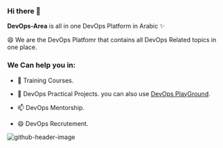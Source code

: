 ### Hi there 👋


**DevOps-Area** is all in one DevOps Platform in Arabic  ✨ 


😄 We are the DevOps Platfomr that contains all DevOps Related topics in one place.

 ### We Can help you in:

- 🤔 Training Courses. 

- 💬 DevOps Practical Projects. you can also use  [DevOps PlayGround](https://play.devopsarea.com). 

- 📫 DevOps Mentorship. 

- 😄 DevOps Recrutement.


 
![github-header-image](https://github.com/DevOps-Area/DevOps-Area/assets/145847816/b0f3ad1b-f890-409f-8630-abf41f3ee59e)

